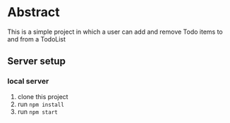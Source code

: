 # Abstract

This is a simple project in which a user can add and remove Todo items to and from a TodoList

## Server setup

### local server

1. clone this project
2. run `npm install`
3. run `npm start`